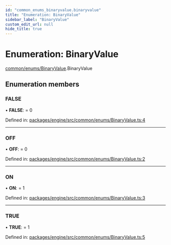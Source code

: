 ```yaml
---
id: "common_enums_binaryvalue.binaryvalue"
title: "Enumeration: BinaryValue"
sidebar_label: "BinaryValue"
custom_edit_url: null
hide_title: true
---
```


# Enumeration: BinaryValue

[common/enums/BinaryValue](../modules/common_enums_binaryvalue.md).BinaryValue

## Enumeration members

### FALSE

• **FALSE**: = 0

Defined in: [packages/engine/src/common/enums/BinaryValue.ts:4](https://github.com/xr3ngine/xr3ngine/blob/716a06460/packages/engine/src/common/enums/BinaryValue.ts#L4)

___

### OFF

• **OFF**: = 0

Defined in: [packages/engine/src/common/enums/BinaryValue.ts:2](https://github.com/xr3ngine/xr3ngine/blob/716a06460/packages/engine/src/common/enums/BinaryValue.ts#L2)

___

### ON

• **ON**: = 1

Defined in: [packages/engine/src/common/enums/BinaryValue.ts:3](https://github.com/xr3ngine/xr3ngine/blob/716a06460/packages/engine/src/common/enums/BinaryValue.ts#L3)

___

### TRUE

• **TRUE**: = 1

Defined in: [packages/engine/src/common/enums/BinaryValue.ts:5](https://github.com/xr3ngine/xr3ngine/blob/716a06460/packages/engine/src/common/enums/BinaryValue.ts#L5)
